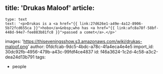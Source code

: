 title: 'Drukas Maloof'
article:
  -
    type: text
    text: '<p>Drukas is a <a href="{{ link:27d626e1-a49e-4a12-8906-5b72fcd655ca }}">hobo</a>&nbsp;who has <a href="{{ link:afc8a78f-58bf-448d-94e7-fee883b81fc8 }}">passed a comet</a>.</p>'
images: 'https://thiseveningsshow.s3.amazonaws.com/wiki/drukas-maloof.png'
author: 0fdcfcab-9dc5-4bdc-a78c-4fa4eca4e4e5
import_id: 30dc92fb-4956-479b-a43c-99fdf4ce4837
id: f46a3624-1c2d-4c58-a3c2-dea24d13b791
tags:
  - people
